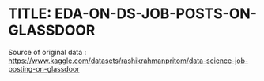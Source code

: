 # TITLE: EDA-ON-DS-JOB-POSTS-ON-GLASSDOOR
Source of original data : https://www.kaggle.com/datasets/rashikrahmanpritom/data-science-job-posting-on-glassdoor
